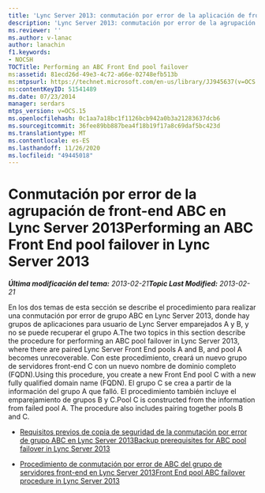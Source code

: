 ```yaml
---
title: 'Lync Server 2013: conmutación por error de la aplicación de front-end ABC'
description: 'Lync Server 2013: conmutación por error de la agrupación de front-end ABC.'
ms.reviewer: ''
ms.author: v-lanac
author: lanachin
f1.keywords:
- NOCSH
TOCTitle: Performing an ABC Front End pool failover
ms:assetid: 81ecd26d-49e3-4c72-a66e-02748efb513b
ms:mtpsurl: https://technet.microsoft.com/en-us/library/JJ945637(v=OCS.15)
ms:contentKeyID: 51541489
ms.date: 07/23/2014
manager: serdars
mtps_version: v=OCS.15
ms.openlocfilehash: 0c1aa7a18bc1f1126bcb942a0b3a21283637dcb6
ms.sourcegitcommit: 36fee89bb887bea4f18b19f17a8c69daf5bc423d
ms.translationtype: MT
ms.contentlocale: es-ES
ms.lasthandoff: 11/26/2020
ms.locfileid: "49445018"
---
```

# <a name="performing-an-abc-front-end-pool-failover-in-lync-server-2013"></a><span data-ttu-id="f2f09-103">Conmutación por error de la agrupación de front-end ABC en Lync Server 2013</span><span class="sxs-lookup"><span data-stu-id="f2f09-103">Performing an ABC Front End pool failover in Lync Server 2013</span></span>

<div data-xmlns="http://www.w3.org/1999/xhtml">

<div class="topic" data-xmlns="http://www.w3.org/1999/xhtml" data-msxsl="urn:schemas-microsoft-com:xslt" data-cs="https://msdn.microsoft.com/">

<div data-asp="https://msdn2.microsoft.com/asp">



</div>

<div id="mainSection">

<div id="mainBody"><span data-ttu-id="f2f09-104">

<span> </span></span><span class="sxs-lookup"><span data-stu-id="f2f09-104">

<span> </span></span></span>

<span data-ttu-id="f2f09-105">_**Última modificación del tema:** 2013-02-21_</span><span class="sxs-lookup"><span data-stu-id="f2f09-105">_**Topic Last Modified:** 2013-02-21_</span></span>

<span data-ttu-id="f2f09-106">En los dos temas de esta sección se describe el procedimiento para realizar una conmutación por error de grupo ABC en Lync Server 2013, donde hay grupos de aplicaciones para usuario de Lync Server emparejados A y B, y no se puede recuperar el grupo A.</span><span class="sxs-lookup"><span data-stu-id="f2f09-106">The two topics in this section describe the procedure for performing an ABC pool failover in Lync Server 2013, where there are paired Lync Server Front End pools A and B, and pool A becomes unrecoverable.</span></span> <span data-ttu-id="f2f09-107">Con este procedimiento, creará un nuevo grupo de servidores front-end C con un nuevo nombre de dominio completo (FQDN).</span><span class="sxs-lookup"><span data-stu-id="f2f09-107">Using this procedure, you create a new Front End pool C with a new fully qualified domain name (FQDN).</span></span> <span data-ttu-id="f2f09-108">El grupo C se crea a partir de la información del grupo A que falló. El procedimiento también incluye el emparejamiento de grupos B y C.</span><span class="sxs-lookup"><span data-stu-id="f2f09-108">Pool C is constructed from the information from failed pool A. The procedure also includes pairing together pools B and C.</span></span>

  - [<span data-ttu-id="f2f09-109">Requisitos previos de copia de seguridad de la conmutación por error de grupo ABC en Lync Server 2013</span><span class="sxs-lookup"><span data-stu-id="f2f09-109">Backup prerequisites for ABC pool failover in Lync Server 2013</span></span>](lync-server-2013-backup-prerequisites-for-abc-pool-failover.md)

  - [<span data-ttu-id="f2f09-110">Procedimiento de conmutación por error de ABC del grupo de servidores front-end en Lync Server 2013</span><span class="sxs-lookup"><span data-stu-id="f2f09-110">Front End pool ABC failover procedure in Lync Server 2013</span></span>](lync-server-2013-front-end-pool-abc-failover-procedure.md)

<span data-ttu-id="f2f09-111"></div>

<span> </span>

</div>

</div>

</span><span class="sxs-lookup"><span data-stu-id="f2f09-111"></div>

<span> </span>

</div>

</div>

</span></span></div>

